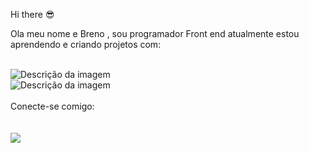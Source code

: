 Hi there 😎
<br>
<p>Ola meu nome e Breno , sou programador Front end atualmente estou  aprendendo e criando projetos com: </p>
<br>
<img src="https://img.shields.io/badge/HTML-239120?style=for-the-badge&logo=html5&logoColor=white" alt="Descrição da imagem">
<br>
<img src="https://img.shields.io/badge/CSS-239120?&style=for-the-badge&logo=css3&logoColor=white" alt="Descrição da imagem">
<br>
<br>
Conecte-se comigo:
<br>
<br>
<a href="https://www.instagram.com/brenoantunesdesouza/"><img src="https://img.shields.io/badge/Instagram-E4405F?style=for-the-badge&logo=instagram&logoColor=white" alt="" ><a>
<br>
<a href= "https://www.linkedin.com/in/breno-antunes-6b4654291?utm_source=share&utm_campaign=share_via&utm_content=profile&utm_medium=android_app"> <img src="https://img.shields.io/badge/LinkedIn-0077B5?style=for-the-badge&logo=linkedin&logoColor=white" > <a>

 
